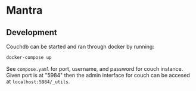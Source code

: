 # Mantra

## Development

Couchdb can be started and ran through docker by running:

```bash
docker-compose up
```

See `compose.yaml` for port, username, and password for couch instance. Given port is at "5984" then the admin interface for couch can be accesed at `localhost:5984/_utils`.
